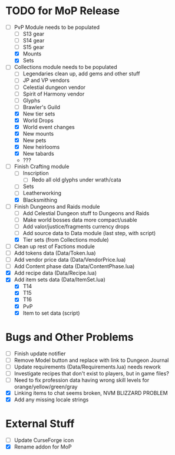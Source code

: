 # TODO for MoP Release
- [ ] PvP Module needs to be populated
    - [ ] S13 gear
    - [ ] S14 gear
    - [ ] S15 gear
    - [x] Mounts
    - [x] Sets
- [ ] Collections module needs to be populated
    - [ ] Legendaries clean up, add gems and other stuff
    - [ ] JP and VP vendors
    - [ ] Celestial dungeon vendor
    - [ ] Spirit of Harmony vendor
    - [ ] Glyphs
    - [ ] Brawler's Guild
    - [x] New tier sets
    - [x] World Drops
    - [x] World event changes
    - [x] New mounts
    - [x] New pets
    - [x] New heirlooms
    - [x] New tabards
    - ???
- [ ] Finish Crafting module
    - [ ] Inscription
        - [ ] Redo all old glyphs under wrath/cata
    - [ ] Sets
    - [ ] Leatherworking
    - [x] Blacksmithing
- [ ] Finish Dungeons and Raids module
    - [ ] Add Celestial Dungeon stuff to Dungeons and Raids
    - [ ] Make world bosses data more compact/usable
    - [ ] Add valor/justice/fragments currency drops
    - [ ] Add source data to Data module (last step, with script)
    - [x] Tier sets (from Collections module)
- [ ] Clean up rest of Factions module
- [ ] Add tokens data (Data/Token.lua)
- [ ] Add vendor price data (Data/VendorPrice.lua)
- [ ] Add Content phase data (Data/ContentPhase.lua)
- [x] Add recipe data (Data/Recipe.lua)
- [x] Add item sets data (Data/ItemSet.lua)
    - [x] T14
    - [x] T15
    - [x] T16
    - [x] PvP
    - [x] Item to set data (script)

# Bugs and Other Problems
- [ ] Finish update notifier
- [ ] Remove Model button and replace with link to Dungeon Journal
- [ ] Update requirements (Data/Requirements.lua) needs rework
- [ ] Investigate recipes that don't exist to players, but in game files?
- [ ] Need to fix profession data having wrong skill levels for orange/yellow/green/gray
- [x] Linking items to chat seems broken, NVM BLIZZARD PROBLEM
- [x] Add any missing locale strings

# External Stuff
- [ ] Update CurseForge icon
- [x] Rename addon for MoP
